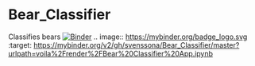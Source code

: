 # Bear_Classifier
Classifies bears 
[![Binder](https://mybinder.org/badge_logo.svg)](https://mybinder.org/v2/gh/svenssona/Bear_Classifier/master?urlpath=voila%2Frender%2FBear%20Classifier%20App.ipynb)
.. image:: https://mybinder.org/badge_logo.svg
 :target: https://mybinder.org/v2/gh/svenssona/Bear_Classifier/master?urlpath=voila%2Frender%2FBear%20Classifier%20App.ipynb
